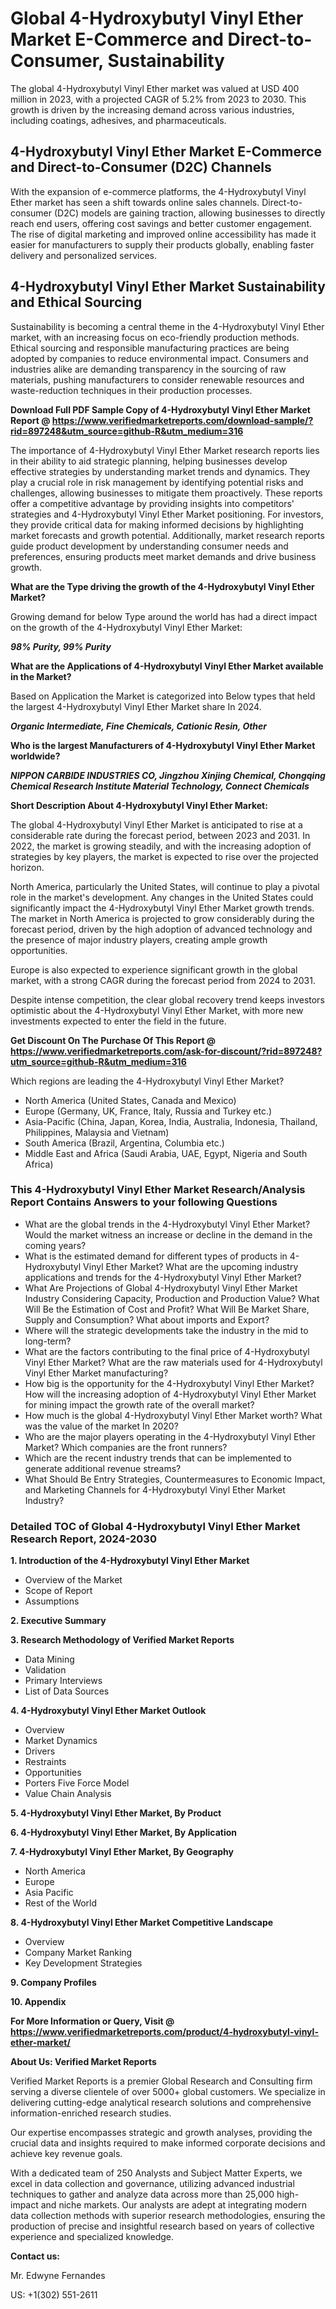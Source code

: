 <h1>Global 4-Hydroxybutyl Vinyl Ether Market E-Commerce and Direct-to-Consumer, Sustainability</h1><p class=""><p>The global 4-Hydroxybutyl Vinyl Ether market was valued at USD 400 million in 2023, with a projected CAGR of 5.2% from 2023 to 2030. This growth is driven by the increasing demand across various industries, including coatings, adhesives, and pharmaceuticals.</p><h2>4-Hydroxybutyl Vinyl Ether Market E-Commerce and Direct-to-Consumer (D2C) Channels</h2><p>With the expansion of e-commerce platforms, the 4-Hydroxybutyl Vinyl Ether market has seen a shift towards online sales channels. Direct-to-consumer (D2C) models are gaining traction, allowing businesses to directly reach end users, offering cost savings and better customer engagement. The rise of digital marketing and improved online accessibility has made it easier for manufacturers to supply their products globally, enabling faster delivery and personalized services.</p><h2>4-Hydroxybutyl Vinyl Ether Market Sustainability and Ethical Sourcing</h2><p>Sustainability is becoming a central theme in the 4-Hydroxybutyl Vinyl Ether market, with an increasing focus on eco-friendly production methods. Ethical sourcing and responsible manufacturing practices are being adopted by companies to reduce environmental impact. Consumers and industries alike are demanding transparency in the sourcing of raw materials, pushing manufacturers to consider renewable resources and waste-reduction techniques in their production processes.</p></p><p class=""><strong>Download Full PDF Sample Copy of 4-Hydroxybutyl Vinyl Ether Market Report @ <a href="https://www.verifiedmarketreports.com/download-sample/?rid=897248&utm_source=github-R&utm_medium=316" target="_blank">https://www.verifiedmarketreports.com/download-sample/?rid=897248&utm_source=github-R&utm_medium=316</a></strong></p><p>The importance of&nbsp;4-Hydroxybutyl Vinyl Ether Market research reports lies in their ability to aid strategic planning, helping businesses develop effective strategies by understanding market trends and dynamics. They play a crucial role in risk management by identifying potential risks and challenges, allowing businesses to mitigate them proactively. These reports offer a competitive advantage by providing insights into competitors' strategies and 4-Hydroxybutyl Vinyl Ether Market positioning. For investors, they provide critical data for making informed decisions by highlighting market forecasts and growth potential. Additionally, market research reports guide product development by understanding consumer needs and preferences, ensuring products meet market demands and drive business growth.</p><p><strong>What are the&nbsp;Type driving the growth of the 4-Hydroxybutyl Vinyl Ether Market?</strong></p><p id="" class="">Growing demand for below Type around the world has had a direct impact on the growth of the 4-Hydroxybutyl Vinyl Ether Market:</p><p class=""><em><strong>98% Purity, 99% Purity</strong></em></p><p class=""><strong>What are the&nbsp;Applications&nbsp;of 4-Hydroxybutyl Vinyl Ether Market available in the Market?</strong></p><p id="" class="">Based on Application the Market is categorized into Below types that held the largest 4-Hydroxybutyl Vinyl Ether Market share In 2024.</p><p class=""><em><strong>Organic Intermediate, Fine Chemicals, Cationic Resin, Other</strong></em></p><p class=""><strong>Who is the largest Manufacturers of 4-Hydroxybutyl Vinyl Ether Market worldwide?</strong></p><p><em><strong>NIPPON CARBIDE INDUSTRIES CO, Jingzhou Xinjing Chemical, Chongqing Chemical Research Institute Material Technology, Connect Chemicals</strong></em></p><p id="" class=""><strong>Short Description About 4-Hydroxybutyl Vinyl Ether Market:</strong></p><p>The global 4-Hydroxybutyl Vinyl Ether Market is anticipated to rise at a considerable rate during the forecast period, between 2023 and 2031. In 2022, the market is growing steadily, and with the increasing adoption of strategies by key players, the market is expected to rise over the projected horizon.</p><p>North America, particularly the United States, will continue to play a pivotal role in the market's development. Any changes in the United States could significantly impact the 4-Hydroxybutyl Vinyl Ether Market growth trends. The market in North America is projected to grow considerably during the forecast period, driven by the high adoption of advanced technology and the presence of major industry players, creating ample growth opportunities.</p><p>Europe is also expected to experience significant growth in the global market, with a strong CAGR during the forecast period from 2024 to 2031.</p><p>Despite intense competition, the clear global recovery trend keeps investors optimistic about the 4-Hydroxybutyl Vinyl Ether Market, with more new investments expected to enter the field in the future.</p><p id="" class=""><strong>Get Discount On The Purchase Of This Report @ <a href="https://www.verifiedmarketreports.com/ask-for-discount/?rid=897248?utm_source=github-R&utm_medium=316" target="_blank">https://www.verifiedmarketreports.com/ask-for-discount/?rid=897248?utm_source=github-R&utm_medium=316</a></strong></p><p class="">Which regions are leading the 4-Hydroxybutyl Vinyl Ether Market?</p><ul><li>North America (United States, Canada and Mexico)</li><li>Europe (Germany, UK, France, Italy, Russia and Turkey etc.)</li><li>Asia-Pacific (China, Japan, Korea, India, Australia, Indonesia, Thailand, Philippines, Malaysia and Vietnam)</li><li>South America (Brazil, Argentina, Columbia etc.)</li><li>Middle East and Africa (Saudi Arabia, UAE, Egypt, Nigeria and South Africa)</li></ul><h3 id="" class="">This 4-Hydroxybutyl Vinyl Ether Market Research/Analysis Report Contains Answers to your following Questions</h3><ul><li>What are the global trends in the 4-Hydroxybutyl Vinyl Ether Market? Would the market witness an increase or decline in the demand in the coming years?</li><li>What is the estimated demand for different types of products in 4-Hydroxybutyl Vinyl Ether Market? What are the upcoming industry applications and trends for the 4-Hydroxybutyl Vinyl Ether Market?</li><li>What Are Projections of Global 4-Hydroxybutyl Vinyl Ether Market Industry Considering Capacity, Production and Production Value? What Will Be the Estimation of Cost and Profit? What Will Be Market Share, Supply and Consumption? What about imports and Export?</li><li>Where will the strategic developments take the industry in the mid to long-term?</li><li>What are the factors contributing to the final price of 4-Hydroxybutyl Vinyl Ether Market? What are the raw materials used for 4-Hydroxybutyl Vinyl Ether Market manufacturing?</li><li>How big is the opportunity for the 4-Hydroxybutyl Vinyl Ether Market? How will the increasing adoption of 4-Hydroxybutyl Vinyl Ether Market for mining impact the growth rate of the overall market?</li><li>How much is the global 4-Hydroxybutyl Vinyl Ether Market worth? What was the value of the market In 2020?</li><li>Who are the major players operating in the 4-Hydroxybutyl Vinyl Ether Market? Which companies are the front runners?</li><li>Which are the recent industry trends that can be implemented to generate additional revenue streams?</li><li>What Should Be Entry Strategies, Countermeasures to Economic Impact, and Marketing Channels for 4-Hydroxybutyl Vinyl Ether Market Industry?</li></ul><h3 id="" class="">Detailed TOC of Global 4-Hydroxybutyl Vinyl Ether Market Research Report, 2024-2030</h3><p id="" class=""><strong>1. Introduction of the 4-Hydroxybutyl Vinyl Ether Market</strong></p><ul><li>Overview of the Market</li><li>Scope of Report</li><li>Assumptions</li></ul><p id="" class=""><strong>2. Executive Summary</strong></p><p id="" class=""><strong>3. Research Methodology of Verified Market Reports</strong></p><ul><li>Data Mining</li><li>Validation</li><li>Primary Interviews</li><li>List of Data Sources</li></ul><p id="" class=""><strong>4. 4-Hydroxybutyl Vinyl Ether Market Outlook</strong></p><ul><li>Overview</li><li>Market Dynamics</li><li>Drivers</li><li>Restraints</li><li>Opportunities</li><li>Porters Five Force Model</li><li>Value Chain Analysis</li></ul><p id="" class=""><strong>5. 4-Hydroxybutyl Vinyl Ether Market, By Product</strong></p><p id="" class=""><strong>6. 4-Hydroxybutyl Vinyl Ether Market, By Application</strong></p><p id="" class=""><strong>7. 4-Hydroxybutyl Vinyl Ether Market, By Geography</strong></p><ul><li>North America</li><li>Europe</li><li>Asia Pacific</li><li>Rest of the World</li></ul><p id="" class=""><strong>8. 4-Hydroxybutyl Vinyl Ether Market Competitive Landscape</strong></p><ul><li>Overview</li><li>Company Market Ranking</li><li>Key Development Strategies</li></ul><p id="" class=""><strong>9. Company Profiles</strong></p><p id="" class=""><strong>10. Appendix</strong></p><p id="" class=""><strong>For More Information or Query, Visit @ <a href="https://www.verifiedmarketreports.com/product/4-hydroxybutyl-vinyl-ether-market/" target="_blank">https://www.verifiedmarketreports.com/product/4-hydroxybutyl-vinyl-ether-market/</a></strong></p><p id="" class=""><strong>About Us: Verified Market Reports</strong></p><p id="" class="">Verified Market Reports is a premier Global Research and Consulting firm serving a diverse clientele of over 5000+ global customers. We specialize in delivering cutting-edge analytical research solutions and comprehensive information-enriched research studies.</p><p id="" class="">Our expertise encompasses strategic and growth analyses, providing the crucial data and insights required to make informed corporate decisions and achieve key revenue goals.</p><p id="" class="">With a dedicated team of 250 Analysts and Subject Matter Experts, we excel in data collection and governance, utilizing advanced industrial techniques to gather and analyze data across more than 25,000 high-impact and niche markets. Our analysts are adept at integrating modern data collection methods with superior research methodologies, ensuring the production of precise and insightful research based on years of collective experience and specialized knowledge.</p><p id="" class=""><strong>Contact us:</strong></p><p id="" class="">Mr. Edwyne Fernandes</p><p id="" class="">US: +1(302) 551-2611</p>
